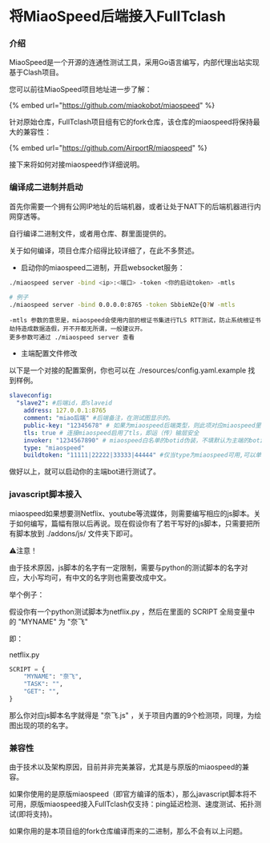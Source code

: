 # 将MiaoSpeed后端接入FullTclash

### 介绍

MiaoSpeed是一个开源的连通性测试工具，采用Go语言编写，内部代理出站实现基于Clash项目。

您可以前往MiaoSpeed项目地址进一步了解：

{% embed url="https://github.com/miaokobot/miaospeed" %}

针对原始仓库，FullTclash项目组有它的fork仓库，该仓库的miaospeed将保持最大的兼容性：

{% embed url="https://github.com/AirportR/miaospeed" %}

接下来将如何对接miaospeed作详细说明。

### 编译成二进制并启动



首先你需要一个拥有公网IP地址的后端机器，或者让处于NAT下的后端机器进行内网穿透等。

自行编译二进制文件，或者用仓库、群里面提供的。

关于如何编译，项目仓库介绍得比较详细了，在此不多赘述。

* 启动你的miaospeed二进制，开启websocket服务：

```bash
./miaospeed server -bind <ip>:<端口> -token <你的启动token> -mtls

# 例子
./miaospeed server -bind 0.0.0.0:8765 -token SbbieN2e{Q?W -mtls
```

```
-mtls 参数的意思是，miaospeed会使用内部的根证书集进行TLS RTT测试，防止系统根证书劫持造成数据造假，开不开都无所谓，一般建议开。
更多参数可通过 ./miaospeed server 查看
```

* 主端配置文件修改

以下是一个对接的配置案例，你也可以在 ./resources/config.yaml.example 找到样例。

```yaml
slaveconfig:
  "slave2": #后端id，即slaveid
    address: 127.0.0.1:8765
    comment: "miao后端" #后端备注，在测试图显示的。
    public-key: "12345678" # 如果为miaospeed后端类型，则此项对应miaospeed里的启动token
    tls: true # 连接miaospeed启用了tls，即运（传）输层安全
    invoker: "1234567890" # miaospeed白名单的botid伪装，不填默认为主端的botid。默认即可
    type: "miaospeed"
    buildtoken: "11111|22222|33333|44444" #仅当type为miaospeed可用,可以单独给该后端设置buildtoken，这样配置里的默认miaospeed-buildtoken就不会生效。默认不用填
```

做好以上，就可以启动你的主端bot进行测试了。

### javascript脚本接入

&#x20;miaospeed如果想要测Netflix、youtube等流媒体，则需要编写相应的js脚本。关于如何编写，篇幅有限以后再说。现在假设你有了若干写好的js脚本，只需要把所有脚本放到 ./addons/js/ 文件夹下即可。

⚠️注意！

由于技术原因，js脚本的名字有一定限制，需要与python的测试脚本的名字对应，大小写均可，有中文的名字则也需要改成中文。

举个例子：

假设你有一个python测试脚本为netflix.py ，然后在里面的 SCRIPT 全局变量中的 "MYNAME" 为 "奈飞"

即：

netflix.py

```python
SCRIPT = {
    "MYNAME": "奈飞",
    "TASK": "",
    "GET": "",
}
```

那么你对应js脚本名字就得是 "奈飞.js" ，关于项目内置的9个检测项，同理，为绘图出现的项的名字。

### 兼容性

由于技术以及架构原因，目前并非完美兼容，尤其是与原版的miaospeed的兼容。

如果你使用的是原版miaospeed（即官方编译的版本），那么javascript脚本将不可用，原版miaospeed接入FullTclash仅支持：ping延迟检测、速度测试、拓扑测试(即将支持)。

如果你用的是本项目组的fork仓库编译而来的二进制，那么不会有以上问题。
